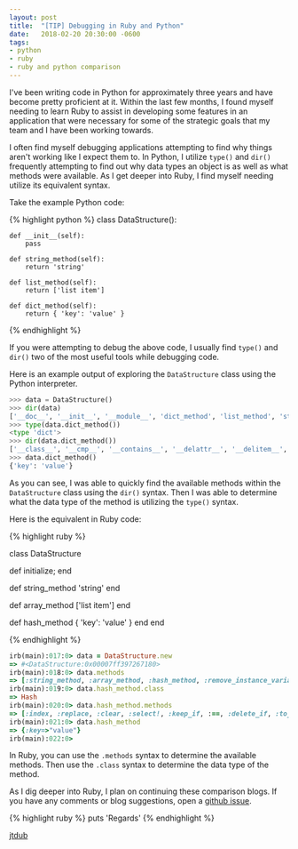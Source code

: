```yaml
---
layout: post
title:  "[TIP] Debugging in Ruby and Python"
date:   2018-02-20 20:30:00 -0600
tags:
- python
- ruby
- ruby and python comparison
---
```

I've been writing code in Python for approximately three years and have become pretty
proficient at it. Within the last few months, I found myself needing to learn Ruby to
assist in developing some features in an application that were necessary for some of
the strategic goals that my team and I have been working towards.

I often find myself debugging applications attempting to find why things aren't working
like I expect them to. In Python, I utilize `type()` and `dir()` frequently attempting
to find out why data types an object is as well as what methods were available. As I
get deeper into Ruby, I find myself needing utilize its equivalent syntax.

Take the example Python code:

{% highlight python %}
class DataStructure():

    def __init__(self):
        pass

    def string_method(self):
        return 'string'

    def list_method(self):
        return ['list item']

    def dict_method(self):
        return { 'key': 'value' }

{% endhighlight %}

If you were attempting to debug the above code, I usually find `type()` and `dir()` two of the most
useful tools while debugging code.

Here is an example output of exploring the `DataStructure` class using the Python interpreter.

```python
>>> data = DataStructure()
>>> dir(data)
['__doc__', '__init__', '__module__', 'dict_method', 'list_method', 'string_method']
>>> type(data.dict_method())
<type 'dict'>
>>> dir(data.dict_method())
['__class__', '__cmp__', '__contains__', '__delattr__', '__delitem__', '__doc__', '__eq__', '__format__', '__ge__', '__getattribute__', '__getitem__', '__gt__', '__hash__', '__init__', '__iter__', '__le__', '__len__', '__lt__', '__ne__', '__new__', '__reduce__', '__reduce_ex__', '__repr__', '__setattr__', '__setitem__', '__sizeof__', '__str__', '__subclasshook__', 'clear', 'copy', 'fromkeys', 'get', 'has_key', 'items', 'iteritems', 'iterkeys', 'itervalues', 'keys', 'pop', 'popitem', 'setdefault', 'update', 'values', 'viewitems', 'viewkeys', 'viewvalues']
>>> data.dict_method()
{'key': 'value'}
```

As you can see, I was able to quickly find the available methods within the `DataStructure` class using the `dir()` syntax. Then I was able to determine what the data type of the method is utilizing the `type()` syntax.

Here is the equivalent in Ruby code:

{% highlight ruby %}

class DataStructure

  def initialize; end

  def string_method
    'string'
  end

  def array_method
    ['list item']
  end

  def hash_method
    { 'key': 'value' }
  end
end

{% endhighlight %}

```ruby
irb(main):017:0> data = DataStructure.new
=> #<DataStructure:0x00007ff397267180>
irb(main):018:0> data.methods
=> [:string_method, :array_method, :hash_method, :remove_instance_variable, :instance_of?, :kind_of?, :is_a?, :tap, :public_send, :singleton_method, :instance_variable_defined?, :define_singleton_method, :method, :public_method, :instance_variable_set, :extend, :to_enum, :enum_for, :<=>, :===, :=~, :!~, :eql?, :respond_to?, :freeze, :inspect, :object_id, :send, :display, :to_s, :nil?, :hash, :class, :singleton_class, :clone, :dup, :itself, :taint, :tainted?, :untaint, :untrust, :untrusted?, :trust, :frozen?, :methods, :singleton_methods, :protected_methods, :private_methods, :public_methods, :instance_variable_get, :instance_variables, :!, :==, :!=, :__send__, :equal?, :instance_eval, :instance_exec, :__id__]
irb(main):019:0> data.hash_method.class
=> Hash
irb(main):020:0> data.hash_method.methods
=> [:index, :replace, :clear, :select!, :keep_if, :==, :delete_if, :to_h, :reject!, :<=, :[], :[]=, :include?, :assoc, :rassoc, :compact!, :compact, :empty?, :eql?, :flatten, :values_at, :default, :rehash, :store, :default=, :default_proc, :default_proc=, :key, :each_value, :each_key, :each_pair, :inspect, :transform_values, :transform_values!, :keys, :values, :fetch_values, :invert, :update, :merge!, :merge, :has_key?, :length, :size, :has_value?, :key?, :each, :compare_by_identity, :compare_by_identity?, :delete, :>=, :>, :<, :value?, :to_hash, :to_proc, :to_a, :to_s, :select, :reject, :dig, :any?, :member?, :hash, :fetch, :shift, :max, :min, :find, :entries, :sort, :sort_by, :grep, :grep_v, :count, :detect, :find_index, :find_all, :collect, :map, :flat_map, :collect_concat, :inject, :reduce, :partition, :group_by, :first, :all?, :one?, :none?, :minmax, :min_by, :max_by, :minmax_by, :each_with_index, :reverse_each, :each_entry, :each_slice, :each_cons, :each_with_object, :zip, :take, :take_while, :drop, :drop_while, :cycle, :chunk, :slice_before, :slice_after, :slice_when, :chunk_while, :sum, :uniq, :lazy, :remove_instance_variable, :instance_of?, :kind_of?, :is_a?, :tap, :public_send, :singleton_method, :instance_variable_defined?, :define_singleton_method, :method, :public_method, :instance_variable_set, :extend, :to_enum, :enum_for, :<=>, :===, :=~, :!~, :respond_to?, :freeze, :object_id, :send, :display, :nil?, :class, :singleton_class, :clone, :dup, :itself, :taint, :tainted?, :untaint, :untrust, :untrusted?, :trust, :frozen?, :methods, :singleton_methods, :protected_methods, :private_methods, :public_methods, :instance_variable_get, :instance_variables, :!, :!=, :__send__, :equal?, :instance_eval, :instance_exec, :__id__]
irb(main):021:0> data.hash_method
=> {:key=>"value"}
irb(main):022:0>
```

In Ruby, you can use the `.methods` syntax to determine the available methods. Then use the `.class` syntax to determine the data type of the method.

As I dig deeper into Ruby, I plan on continuing these comparison blogs. If you have any comments or blog suggestions, open a [github issue][netdevops-gh]. 

{% highlight ruby %}
puts 'Regards'
{% endhighlight %}

[jtdub][jtdub-gh]

[netdevops-gh]: https://github.com/netdevops/netdevops.github.io/issues
[jtdub-gh]: https://github.com/jtdub
